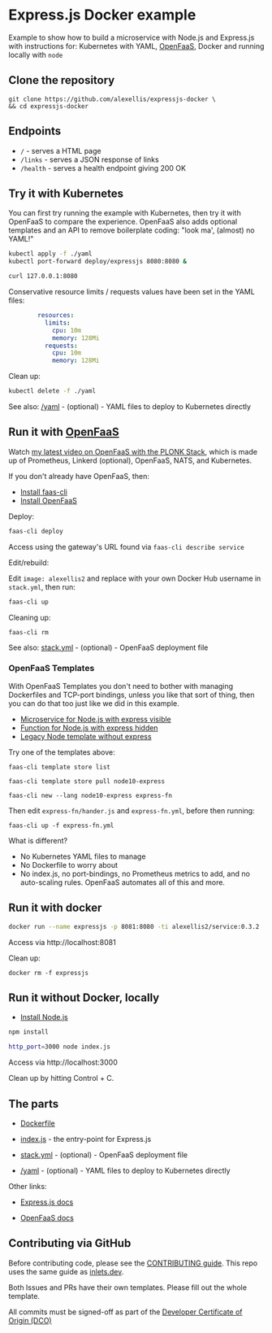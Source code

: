 # Express.js Docker example

Example to show how to build a microservice with Node.js and Express.js with instructions for: Kubernetes with YAML, [OpenFaaS](https://github.com/openfaas/faas), Docker and running locally with `node`

## Clone the repository

```
git clone https://github.com/alexellis/expressjs-docker \
&& cd expressjs-docker
```

## Endpoints

* `/` - serves a HTML page
* `/links` - serves a JSON response of links
* `/health` - serves a health endpoint giving 200 OK

## Try it with Kubernetes

You can first try running the example with Kubernetes, then try it with OpenFaaS to compare the experience. OpenFaaS also adds optional templates and an API to remove boilerplate coding: "look ma', (almost) no YAML!"

```sh
kubectl apply -f ./yaml
kubectl port-forward deploy/expressjs 8080:8080 &

curl 127.0.0.1:8080
```

Conservative resource limits / requests values have been set in the YAML files:

```yaml
        resources:
          limits:
            cpu: 10m
            memory: 128Mi
          requests:
            cpu: 10m
            memory: 128Mi
```

Clean up:

```sh
kubectl delete -f ./yaml
```

See also: [/yaml](./yaml) - (optional) - YAML files to deploy to Kubernetes directly

## Run it with [OpenFaaS](https://github.com/openfaas/faas)

Watch [my latest video on OpenFaaS with the PLONK Stack](https://skillsmatter.com/skillscasts/14268-serverless-2-0-get-started-with-the-plonk-stack?utm_medium=social&utm_source=twitter&utm_campaign=bafdbc&utm_content=skillscast), which is made up of Prometheus, Linkerd (optional), OpenFaaS, NATS, and Kubernetes.

If you don't already have OpenFaaS, then:

* [Install faas-cli](https://docs.openfaas.com/cli/install/)
* [Install OpenFaaS](https://docs.openfaas.com/deployment/)

Deploy:

```sh
faas-cli deploy
```

Access using the gateway's URL found via `faas-cli describe service`

Edit/rebuild:

Edit `image: alexellis2` and replace with your own Docker Hub username in `stack.yml`, then run:

```sh
faas-cli up
```

Cleaning up:

```
faas-cli rm
```

See also: [stack.yml](./stack.yml) - (optional) - OpenFaaS deployment file

### OpenFaaS Templates

With OpenFaaS Templates you don't need to bother with managing Dockerfiles and TCP-port bindings, unless you like that sort of thing, then you can do that too just like we did in this example.

* [Microservice for Node.js with express visible](https://github.com/openfaas-incubator/node10-express-service/)
* [Function for Node.js with express hidden](https://github.com/openfaas-incubator/node10-express-service/)
* [Legacy Node template without express](https://github.com/openfaas/templates/tree/master/template/node)

Try one of the templates above:

```
faas-cli template store list

faas-cli template store pull node10-express

faas-cli new --lang node10-express express-fn
```

Then edit `express-fn/hander.js` and `express-fn.yml`, before then running:

```
faas-cli up -f express-fn.yml
```

What is different?

* No Kubernetes YAML files to manage
* No Dockerfile to worry about
* No index.js, no port-bindings, no Prometheus metrics to add, and no auto-scaling rules. OpenFaaS automates all of this and more.

## Run it with docker

```sh
docker run --name expressjs -p 8081:8080 -ti alexellis2/service:0.3.2
```

Access via http://localhost:8081

Clean up:

```
docker rm -f expressjs
```

## Run it without Docker, locally

* [Install Node.js](https://nodejs.org/en/)

```sh
npm install

http_port=3000 node index.js
```

Access via http://localhost:3000

Clean up by hitting Control + C.

## The parts

* [Dockerfile](./Dockerfile)

* [index.js](./index.js) - the entry-point for Express.js

* [stack.yml](./stack.yml) - (optional) - OpenFaaS deployment file

* [/yaml](./yaml) - (optional) - YAML files to deploy to Kubernetes directly

Other links:

* [Express.js docs](https://expressjs.com)

* [OpenFaaS docs](https://www.openfaas.com/)

## Contributing via GitHub

Before contributing code, please see the [CONTRIBUTING guide](https://github.com/alexellis/inlets/blob/master/CONTRIBUTING.md). This repo uses the same guide as [inlets.dev](https://inlets.dev/).

Both Issues and PRs have their own templates. Please fill out the whole template.

All commits must be signed-off as part of the [Developer Certificate of Origin (DCO)](https://developercertificate.org)
